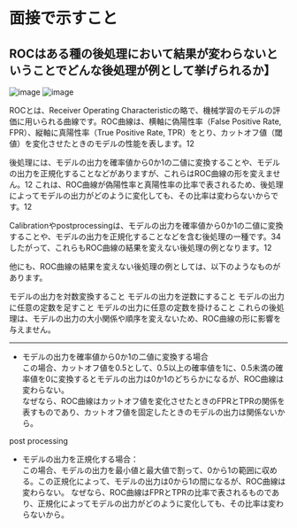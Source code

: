 # 面接で示すこと
## ROCはある種の後処理において結果が変わらないということでどんな後処理が例として挙げられるか】
![image](https://github.com/Yuma-Tsukakoshi/CrossViT-Summary-/assets/107422037/dc3db117-de87-40e3-b6cf-dc7503ba835b)
![image](https://github.com/Yuma-Tsukakoshi/CrossViT-Summary-/assets/107422037/03b4e857-bc63-4152-b263-329c5519f0f1)

ROCとは、Receiver Operating Characteristicの略で、機械学習のモデルの評価に用いられる曲線です。ROC曲線は、横軸に偽陽性率（False Positive Rate, FPR）、縦軸に真陽性率（True Positive Rate, TPR）をとり、カットオフ値（閾値）を変化させたときのモデルの性能を表します。12

後処理には、モデルの出力を確率値から0か1の二値に変換することや、モデルの出力を正規化することなどがありますが、これらはROC曲線の形を変えません。12 これは、ROC曲線が偽陽性率と真陽性率の比率で表されるため、後処理によってモデルの出力がどのように変化しても、その比率は変わらないからです。12

Calibrationやpostprocessingは、モデルの出力を確率値から0か1の二値に変換することや、モデルの出力を正規化することなどを含む後処理の一種です。34 したがって、これらもROC曲線の結果を変えない後処理の例となります。12

他にも、ROC曲線の結果を変えない後処理の例としては、以下のようなものがあります。

モデルの出力を対数変換すること
モデルの出力を逆数にすること
モデルの出力に任意の定数を足すこと
モデルの出力に任意の定数を掛けること
これらの後処理は、モデルの出力の大小関係や順序を変えないため、ROC曲線の形に影響を与えません。

------------------------------------------------------------------------------------------------------------------------------
- モデルの出力を確率値から0か1の二値に変換する場合  
この場合、カットオフ値を0.5として、0.5以上の確率値を1に、0.5未満の確率値を0に変換するとモデルの出力は0か1のどちらかになるが、ROC曲線は変わらない。  
なぜなら、ROC曲線はカットオフ値を変化させたときのFPRとTPRの関係を表すものであり、カットオフ値を固定したときのモデルの出力は関係ないから。

post processing
- モデルの出力を正規化する場合：  
この場合、モデルの出力を最小値と最大値で割って、0から1の範囲に収める。この正規化によって、モデルの出力は0から1の間になるが、ROC曲線は変わらない。
なぜなら、ROC曲線はFPRとTPRの比率で表されるものであり、正規化によってモデルの出力がどのように変化しても、その比率は変わらないから。
